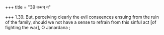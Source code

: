 +++
title = "39 कथन् न"

+++
1.39. But, perceiving clearly the evil conseences ensuing from the ruin
of the family, should we not have a sense to refrain from this sinful
act \[of fighting the war\], O Janardana ;
